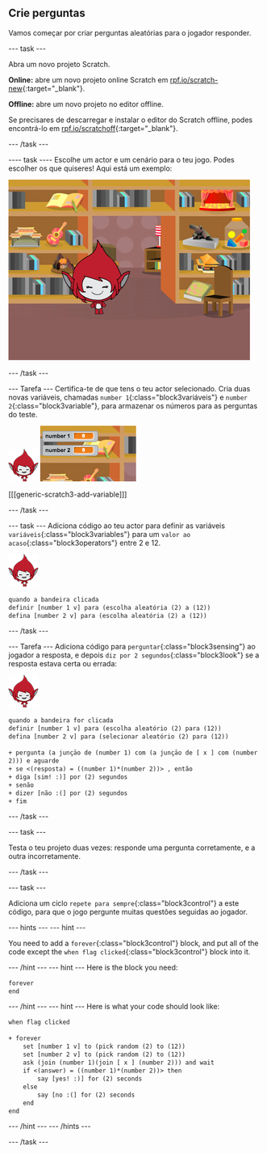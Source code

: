 ## Crie perguntas

Vamos começar por criar perguntas aleatórias para o jogador responder.

\--- task \---

Abra um novo projeto Scratch.

**Online:** abre um novo projeto online Scratch em [rpf.io/scratch-new](http://rpf.io/scratchon){:target="_blank"}.

**Offline:** abre um novo projeto no editor offline.

Se precisares de descarregar e instalar o editor do Scratch offline, podes encontrá-lo em [rpf.io/scratchoff](http://rpf.io/scratchoff){:target="_blank"}.

\--- /task \---

\---- task \---- Escolhe um actor e um cenário para o teu jogo. Podes escolher os que quiseres! Aqui está um exemplo:

![captura de ecrã](images/brain-setting.png)

\--- /task \---

\--- Tarefa \--- Certifica-te de que tens o teu actor selecionado. Cria duas novas variáveis, chamadas `number 1`{:class="block3variáveis"} e `number 2`{:class="block3variable"}, para armazenar os números para as perguntas do teste.

![captura de ecrã](images/giga-sprite.png) ![captura de ecrã](images/brain-variables.png)

[[[generic-scratch3-add-variable]]]

\--- /task \---

\--- task \--- Adiciona código ao teu actor para definir as variáveis `variáveis`{:class="block3variables"} para um `valor ao acaso`{:class="block3operators"} entre 2 e 12.

![captura de ecrã](images/giga-sprite.png)

```blocks3
quando a bandeira clicada
definir [number 1 v] para (escolha aleatória (2) a (12))
defina [number 2 v] para (escolha aleatória (2) a (12))
```

\--- /task \---

\--- Tarefa \--- Adiciona código para `perguntar`{:class="block3sensing"} ao jogador a resposta, e depois `diz por 2 segundos`{:class="block3look"} se a resposta estava certa ou errada:

![captura de ecrã](images/giga-sprite.png)

```blocks3
quando a bandeira for clicada
definir [number 1 v] para (escolha aleatório (2) para (12))
defina [number 2 v] para (selecionar aleatório (2) para (12))

+ pergunta (a junçāo de (number 1) com (a junçāo de [ x ] com (number 2))) e aguarde
+ se <(resposta) = ((number 1)*(number 2))> , então
+ diga [sim! :)] por (2) segundos
+ senão
+ dizer [não :(] por (2) segundos
+ fim
```

\--- /task \---

\--- task \---

Testa o teu projeto duas vezes: responde uma pergunta corretamente, e a outra incorretamente.

\--- /task \---

\--- task \---

Adiciona um ciclo `repete para sempre`{:class="block3control"} a este código, para que o jogo pergunte muitas questões seguidas ao jogador.

\--- hints \--- \--- hint \---

You need to add a `forever`{:class="block3control"} block, and put all of the code except the `when flag clicked`{:class="block3control"} block into it.

\--- /hint \--- \--- hint \--- Here is the block you need:

```blocks3
forever
end
```

\--- /hint \--- \--- hint \--- Here is what your code should look like:

```blocks3
when flag clicked

+ forever
    set [number 1 v] to (pick random (2) to (12))
    set [number 2 v] to (pick random (2) to (12))
    ask (join (number 1)(join [ x ] (number 2))) and wait
    if <(answer) = ((number 1)*(number 2))> then
        say [yes! :)] for (2) seconds
    else
        say [no :(] for (2) seconds
    end
end
```

\--- /hint \--- \--- /hints \---

\--- /task \---